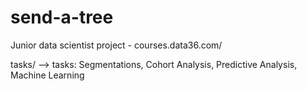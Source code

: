 # send-a-tree
Junior data scientist project - courses.data36.com/


tasks/ --> tasks: Segmentations, Cohort Analysis, Predictive Analysis, Machine Learning
